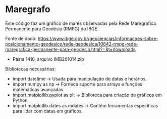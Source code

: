 # Maregrafo

Este código faz um gráfico de marés observadas pela Rede Maregráfica Permanente para Geodésia (RMPG) do IBGE.

Fonte de dado: https://www.ibge.gov.br/geociencias/informacoes-sobre-posicionamento-geodesico/rede-geodesica/10842-rmpg-rede-maregrafica-permanente-para-geodesia.html?=&t=downloads
- Pasta 1410, arquivo IMB201014.zip

Bibliotecas necessárias:
- import datetime -> Usada para manipulação de datas e horários.
- import numpy as np -> Fornece suporte para arrays e funções matemáticas avançadas.
- import matplotlib.pyplot as plt -> Biblioteca para criação de gráficos em Python.
- import matplotlib.dates as mdates -> Contém ferramentas específicas para lidar com datas em gráficos.
